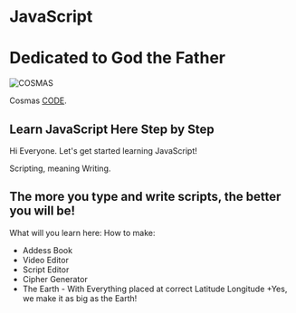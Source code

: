 # JavaScript

# Dedicated to God the Father

![COSMAS](https://collegeofscripting.weebly.com/uploads/6/4/4/8/64482293/college-sign_orig.gif)

Cosmas [CODE](https://github.com/christophertopalian).

## Learn JavaScript Here Step by Step

Hi Everyone. Let's get started learning JavaScript!

Scripting, meaning Writing.

## The more you type and write scripts, the better you will be!

What will you learn here:
How to make:
+ Addess Book
+ Video Editor
+ Script Editor
+ Cipher Generator
+ The Earth - With Everything placed at correct Latitude Longitude
  +Yes, we make it as big as the Earth!

